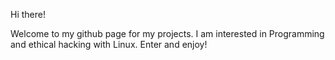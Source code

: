 Hi there!

Welcome to my github page for my projects. I am interested in Programming and ethical hacking with Linux. Enter and enjoy!
